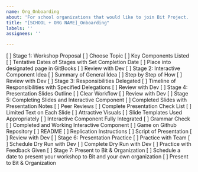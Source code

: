 ```yaml
---
name: Org_Onboarding
about: 'For school organizations that would like to join Bit Project. '
title: "[SCHOOL + ORG NAME]_Onboarding"
labels: ''
assignees: ''

---
```


[ ] Stage 1: Workshop Proposal
        [ ] Choose Topic
        [ ] Key Components Listed
        [ ] Tentative Dates of Stages with Set Completion Date
        [ ] Place into designated page in GitBooks
        [ ] Review with Dev
[ ] Stage 2: Interactive Component Idea
        [ ] Summary of General Idea
        [ ] Step by Step of How
        [ ] Review with Dev
[ ] Stage 3: Responsibilities Delegated
        [ ] Timeline of Responsibilities with Specified Delegations
        [ ] Review with Dev
[ ] Stage 4: Presentation Slides Outline
        [ ] Clear Workflow
        [ ] Review with Dev
[ ] Stage 5: Completing Slides and Interactive Component 
        [ ] Completed Slides with Presentation Notes 
        [ ] Peer Reviews
                [ ] Complete Presentation Check List
                [ ] Limited Text on Each Slide
                [ ] Attractive Visuals
                [ ] Slide Templates Used Appropriately
                [ ] Interactive Component Fully Integrated
                [ ] Grammar Check 
        [ ] Completed and Working Interactive Component
                [ ] Game on Github Repository
                [ ] README
                [ ] Replication Instructions
        [ ] Script of Presentation
        [ ] Review with Dev
[ ] Stage 6: Presentation Practice
        [ ] Practice with Team 
        [ ] Schedule Dry Run with Dev
        [ ] Complete Dry Run with Dev
        [ ] Practice with Feedback Given
[ ] Stage 7: Present to Bit & Organization
        [ ] Schedule a date to present your workshop to Bit and your own organization
        [ ] Present to Bit & Organization
